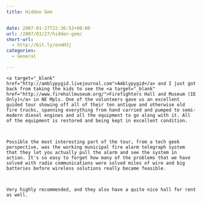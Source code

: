 ```yaml
---
title: Hidden Gem


date: 2007-01-27T22:36:53+00:00
url: /2007/01/27/hidden-gem/
short-url:
  - http://bit.ly/enmH3j
categories:
  - General

---
```

<div class='microid-mailto+http:sha1:08bd3e2697f84f7a2619d82db028cc15a80609d6'>
  
    <a target="_blank" href="http://amblypygid.livejournal.com">Amblypygid</a> and I just got back from taking the kids to see the <a target="_blank" href="http://www.firehallmuseum.org/">Firefighters Hall and Museum (IE Only)</a> in NE Mpls. One of the volunteers gave us an excellent guided tour showing off all of their ten antique and otherwise old fire trucks, spanning everything from hand carried and pumped to semi-modern diesel engines and all the equipment to go along with it. All of the equipment is restored and being kept in excellent condition.
  
  
  
    Possible the most interesting part of the tour, from a tech geek perspective, was the working municipal fire alarm telegraph system that they let you actually pull the alarm and see the system in action. It's so easy to forget how many of the problems that we have solved with radio communications were solved miles of wire and big batteries before wireless solutions really became feasible.
  
  
  
    Very highly recommended, and they also have a quite nice hall for rent as well.
  
